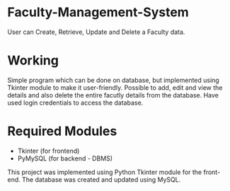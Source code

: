 # Faculty-Management-System
User can Create, Retrieve, Update and Delete a Faculty data.
# Working
Simple program which can be done on database, but implemented using Tkinter module to make it user-friendly. Possible to add, edit and view the details and also delete the entire facutly details from the database. Have used login credentials to access the database.
# Required Modules
* Tkinter (for frontend)
* PyMySQL (for backend - DBMS)


This project was implemented using Python Tkinter module for the front-end. The database was created and updated using MySQL.
